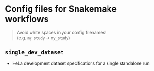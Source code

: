 # Config files for Snakemake workflows

> Avoid white spaces in your config filenames!  
> (e.g. `my study` -> `my_study`)


## `single_dev_dataset`

- HeLa development dataset specifications for a single standalone run
